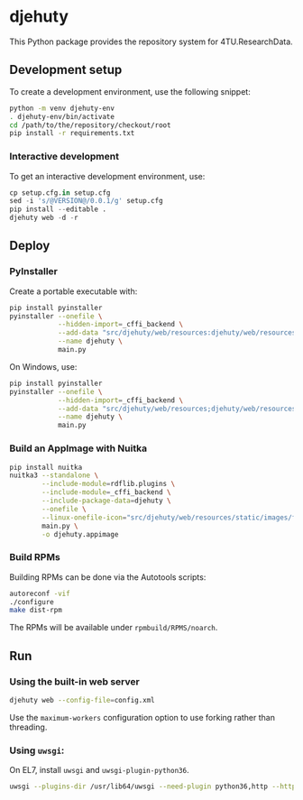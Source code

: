 djehuty
=========

This Python package provides the repository system for 4TU.ResearchData.

## Development setup

To create a development environment, use the following snippet:
```bash
python -m venv djehuty-env
. djehuty-env/bin/activate
cd /path/to/the/repository/checkout/root
pip install -r requirements.txt
```

### Interactive development

To get an interactive development environment, use:
```python
cp setup.cfg.in setup.cfg
sed -i 's/@VERSION@/0.0.1/g' setup.cfg
pip install --editable .
djehuty web -d -r
```

## Deploy

### PyInstaller

Create a portable executable with:

```bash
pip install pyinstaller
pyinstaller --onefile \
            --hidden-import=_cffi_backend \
            --add-data "src/djehuty/web/resources:djehuty/web/resources" \
            --name djehuty \
            main.py
```

On Windows, use:

```bash
pip install pyinstaller
pyinstaller --onefile \
            --hidden-import=_cffi_backend \
            --add-data "src/djehuty/web/resources;djehuty/web/resources" \
            --name djehuty \
            main.py
```

### Build an AppImage with Nuitka

```bash
pip install nuitka
nuitka3 --standalone \
        --include-module=rdflib.plugins \
        --include-module=_cffi_backend \
        --include-package-data=djehuty \
        --onefile \
        --linux-onefile-icon="src/djehuty/web/resources/static/images/favicon.png" \
        main.py \
        -o djehuty.appimage
```

### Build RPMs

Building RPMs can be done via the Autotools scripts:

```bash
autoreconf -vif
./configure
make dist-rpm
```

The RPMs will be available under `rpmbuild/RPMS/noarch`.

## Run

### Using the built-in web server

```bash
djehuty web --config-file=config.xml
```

Use the `maximum-workers` configuration option to use forking rather than threading.

### Using `uwsgi`:

On EL7, install `uwsgi` and `uwsgi-plugin-python36`.

```bash
uwsgi --plugins-dir /usr/lib64/uwsgi --need-plugin python36,http --http :8080 --wsgi-file src/djehuty/web/ui.py -H <path-to-your-virtualenv-root> --env DJEHUTY_CONFIG_FILE=config.xml --master --processes 4 --threads 2
```
